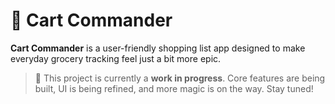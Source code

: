 # 🛒 Cart Commander

**Cart Commander** is a user-friendly shopping list app designed to make everyday grocery tracking feel just a bit more epic.

> 🚧 This project is currently a **work in progress**. Core features are being built, UI is being refined, and more magic is on the way. Stay tuned!
